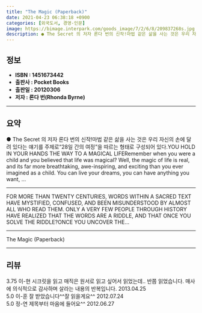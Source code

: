 ```yaml
---
title: "The Magic (Paperback)"
date: 2021-04-23 06:38:18 +0900
categories: [외국도서, 경영-인문]
image: https://bimage.interpark.com/goods_image/7/2/6/8/209837268s.jpg
description: ● The Secret 의 저자 론다 번의 신작!마법 같은 삶을 사는 것은 우리 자신의 손에 달려 있다는 얘기를 주제로“28일 간의 여정”을 따르는 형태로 구성되어 있다.YOU HOLD IN YOUR HANDS THE WAY TO A MAGICAL LIFERemember when yo
---
```


## **정보**

- **ISBN : 1451673442**
- **출판사 : Pocket Books**
- **출판일 : 20120306**
- **저자 : 론다 번(Rhonda Byrne)**

------



## **요약**

●  The Secret 의 저자 론다 번의 신작!마법 같은 삶을 사는 것은 우리 자신의 손에 달려 있다는 얘기를 주제로“28일 간의 여정”을 따르는 형태로 구성되어 있다.YOU HOLD IN YOUR HANDS THE WAY TO A MAGICAL LIFERemember when you were a child and you believed that life was magical? Well, the magic of life is real, and its far more breathtaking, awe-inspiring, and exciting than you ever imagined as a child. You can live your dreams, you can have anything you want, ...

------

FOR MORE THAN TWENTY CENTURIES, WORDS WITHIN A SACRED TEXT HAVE MYSTIFIED, CONFUSED, AND BEEN MISUNDERSTOOD BY ALMOST ALL WHO READ THEM. ONLY A VERY FEW PEOPLE THROUGH HISTORY HAVE REALIZED THAT THE WORDS ARE A RIDDLE, AND THAT ONCE YOU SOLVE THE RIDDLE?ONCE YOU UNCOVER THE... 

------


The Magic (Paperback) 

------


## **리뷰** 

3.75 이-현 시크릿을 읽고 매직은 원서로 읽고 싶어서 읽었는데.. 반쯤 읽었습니다.  매사에 의식적으로 감사하며 살라는 내용의 반복입니다. 2013.04.25 <br/>5.0 이-훈 잘 받았습니다^^잘 읽을게요^^ 2012.07.24 <br/>5.0 정-연 제목부터 마음에 들어요^^ 2012.06.27 <br/>